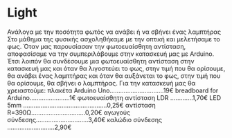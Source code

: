 # Light
Ανάλογα με την ποσότητα φωτός να ανάβει ή να σβήνει ένας λαμπτήρας
Στο μάθημα της φυσικής ασχοληθήκαμε με την οπτική και μελετήσαμε το φως. Όταν μας παρουσίασαν την φωτοευαίσθητη αντίσταση, αποφασίσαμε να την συμπεριλάβουμε στην κατασκευή μας με Arduino.
Έτσι  λοιπόν θα συνδέσουμε μια φωτοευαίσθητη αντίσταση στην κατασκευή μας και όταν θα λιγοστεύει το φως, στην τιμή που θα ορίσουμε,  θα ανάβει ένας λαμπτήρας και όταν θα αυξάνεται το φως, στην τιμή που θα ορίσουμε, θα σβήνει ο λαμπτήρας.
Για την κατασκευή μας θα χρειαστούμε:
πλακέτα Arduino Uno………………………….19€
breadboard for Arduino…………………..1€
φωτοευαίσθητη αντίσταση LDR ………….1,70€
LED 5mm …………………………………………0,25€
αντίσταση R=390Ω………………………….0,20€
αγωγούς σύνδεσης……………………..….3,40€
καλώδιο σύνδεσης ………………..…….2,90€


